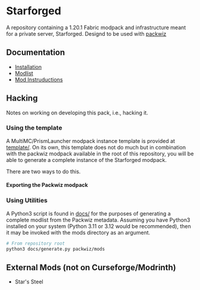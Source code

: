 # Starforged

A repository containing a 1.20.1 Fabric modpack and infrastructure meant for a
private server, Starforged. Designd to be used with
[packwiz](https://github.com/packwiz/packwiz)

## Documentation

- [Installation](/docs/installation/)
- [Modlist](/docs/modlist/)
- [Mod Instruductions](/docs/mod_introductions/)

## Hacking

Notes on working on developing this pack, i.e., hacking it.

### Using the template

A MultiMC/PrismLauncher modpack instance template is provided at
[template/](/template). On its own, this template does not do much but in
combination with the packwiz modpack available in the root of this repository,
you will be able to generate a complete instance of the Starforged modpack.

There are two ways to do this.

#### Exporting the Packwiz modpack

### Using Utilities

A Python3 script is found in [docs/](/docs/) for the purposes of generating a
complete modlist from the Packwiz metadata. Assuming you have Python3 installed
on your system (Python 3.11 or 3.12 would be recommended), then it may be
invoked with the mods directory as an argument.

```bash
# From repository root
python3 docs/generate.py packwiz/mods
```

## External Mods (not on Curseforge/Modrinth)

- Star's Steel

